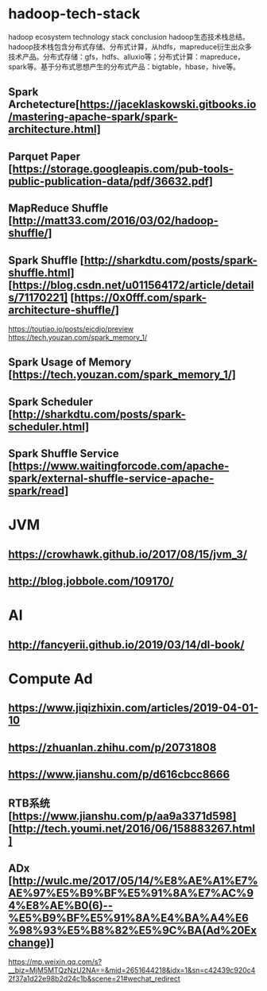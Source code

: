 # hadoop-tech-stack
hadoop ecosystem technology stack conclusion
hadoop生态技术栈总结。
hadoop技术栈包含分布式存储、分布式计算，从hdfs，mapreduce衍生出众多技术产品。分布式存储：gfs，hdfs、alluxio等；分布式计算：mapreduce，spark等。基于分布式思想产生的分布式产品：bigtable，hbase，hive等。

## Spark Archetecture[https://jaceklaskowski.gitbooks.io/mastering-apache-spark/spark-architecture.html]

## Parquet Paper [https://storage.googleapis.com/pub-tools-public-publication-data/pdf/36632.pdf]

## MapReduce Shuffle [http://matt33.com/2016/03/02/hadoop-shuffle/]

## Spark Shuffle [http://sharkdtu.com/posts/spark-shuffle.html] [https://blog.csdn.net/u011564172/article/details/71170221] [https://0x0fff.com/spark-architecture-shuffle/]
https://toutiao.io/posts/eicdjo/preview
https://tech.youzan.com/spark_memory_1/


## Spark Usage of Memory [https://tech.youzan.com/spark_memory_1/]

## Spark Scheduler [http://sharkdtu.com/posts/spark-scheduler.html]

## Spark Shuffle Service [https://www.waitingforcode.com/apache-spark/external-shuffle-service-apache-spark/read]


# JVM
## https://crowhawk.github.io/2017/08/15/jvm_3/
## http://blog.jobbole.com/109170/


# AI
## http://fancyerii.github.io/2019/03/14/dl-book/


# Compute Ad
## https://www.jiqizhixin.com/articles/2019-04-01-10
## https://zhuanlan.zhihu.com/p/20731808
## https://www.jianshu.com/p/d616cbcc8666
## RTB系统 [https://www.jianshu.com/p/aa9a3371d598] [http://tech.youmi.net/2016/06/158883267.html]
## ADx [http://wulc.me/2017/05/14/%E8%AE%A1%E7%AE%97%E5%B9%BF%E5%91%8A%E7%AC%94%E8%AE%B0(6)--%E5%B9%BF%E5%91%8A%E4%BA%A4%E6%98%93%E5%B8%82%E5%9C%BA(Ad%20Exchange)]
https://mp.weixin.qq.com/s?__biz=MjM5MTQzNzU2NA==&mid=2651644218&idx=1&sn=c42439c920c42f37a1d22e98b2d24c1b&scene=21#wechat_redirect
